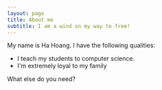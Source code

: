 ```yaml
---
layout: page
title: About me
subtitle: I am a wind on my way to free!
---
```


My name is Ha Hoang. I have the following qualities:

- I teach my students to computer science. 
- I'm extremely loyal to my family

What else do you need?
